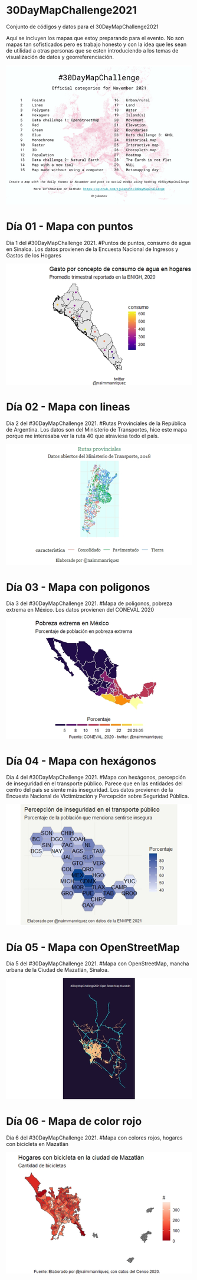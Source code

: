 # 30DayMapChallenge2021
Conjunto de códigos y datos para el 30DayMapChallenge2021

Aquí se incluyen los mapas que estoy preparando para el evento. No son mapas tan sofisticados pero es trabajo honesto y con la idea que les sean de utilidad a otras personas que se esten introduciendo a los temas de visualización de datos y georreferenciación. 

![alt text](https://raw.githubusercontent.com/naimmanriquez/30DayMapChallenge2021/main/2021-30-day-map-challenge.png?raw=true)

# Día 01 - Mapa con puntos

Dia 1 del #30DayMapChallenge 2021. #Puntos de puntos, consumo de agua en Sinaloa.
Los datos provienen de la Encuesta Nacional de Ingresos y Gastos de los Hogares

![alt text](https://raw.githubusercontent.com/naimmanriquez/30DayMapChallenge2021/main/01-Puntos/consumo%20de%20agua.jpeg?raw=true)

# Día 02 - Mapa con lineas

Día 2 del #30DayMapChallenge 2021. #Rutas Provinciales de la República de Argentina.
Los datos son del Ministerio de Transportes, hice este mapa porque me interesaba ver la ruta 40 que atraviesa todo el país. 

![alt text](https://raw.githubusercontent.com/naimmanriquez/30DayMapChallenge2021/main/02-Lines/RutasArgentina.jpeg?raw=true)

# Día 03 - Mapa con poligonos

Día 3 del #30DayMapChallenge 2021. #Mapa de poligonos, pobreza extrema en México.
Los datos provienen del CONEVAL 2020

![alt text](https://raw.githubusercontent.com/naimmanriquez/30DayMapChallenge2021/main/03-Poligonos/pobrezaextrema.jpeg?raw=true)

# Día 04 - Mapa con hexágonos

Día 4 del #30DayMapChallenge 2021. #Mapa con hexágonos, percepción de inseguridad en el transporte público. 
Parece que en las entidades del centro del país se siente más inseguridad. Los datos provienen de la Encuesta Nacional de Victimización y Percepción sobre Seguridad Pública. 

![alt text](https://raw.githubusercontent.com/naimmanriquez/30DayMapChallenge2021/main/04-Hexagonos/inseguridad.jpeg?raw=true)

# Día 05 - Mapa con OpenStreetMap

Día 5 del #30DayMapChallenge 2021. #Mapa con OpenStreetMap, mancha urbana de la Ciudad de Mazatlán, Sinaloa.

![alt text](https://raw.githubusercontent.com/naimmanriquez/30DayMapChallenge2021/main/05-OpenStreetMap/Rplot105.jpeg?raw=true)

# Día 06 - Mapa de color rojo

Día 6 del #30DayMapChallenge 2021. #Mapa con colores rojos, hogares con bicicleta en Mazatlán

![alt text](https://raw.githubusercontent.com/naimmanriquez/30DayMapChallenge2021/main/06-Red/Rplot01rojo.jpeg?raw=true)

